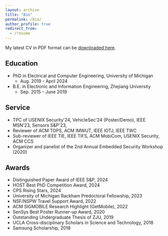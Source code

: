 ```yaml
---
layout: archive
title: "Bio"
permalink: /bio/
author_profile: true
redirect_from:
  - /resume
---
```


My latest CV in PDF format can be [downloaded here](/files/CurriculumVitae_Long.pdf).

## Education 

* PhD in Electrical and Computer Engineering, University of Michigan
	* Aug. 2019 - April 2024 
* B.E. in Electronic and Information Engineering, Zhejiang University
	* Sep. 2015 - June 2019 
	

## Service 
* TPC of USENIX Security'24, VehicleSec'24 (Poster/Demo), IEEE MSN'23, Sensors S&P'23,  
* Reviewer of ACM TOPS, ACM IMWUT, IEEE IOTJ, IEEE TWC
* Sub-reviewer of IEEE TIE, IEEE TIFS, ACM MobiCom, USENIX Security, ACM CCS
* Organizer and panelist of the 2nd Annual Embedded Security Workshop (2020)

## Awards 
* Distinguished Paper Award of IEEE S&P, 2024
* HOST Best PhD Competition Award, 2024
* CPS Rising Stars, 2024
* University of Michigan Rackham Predoctoral Fellowship, 2023
* NSF/NSPW Travel Support Award, 2022
* ACM SIGMOBILE Research Highlight (GetMobile), 2022
* SenSys Best Poster Runner-up Award, 2020
* Outstanding Undergraduate Thesis of ZJU, 2019
* UCLA Cross-disciplinary Scholars in Science and Technology, 2018
* Samsung Scholarship, 2018

